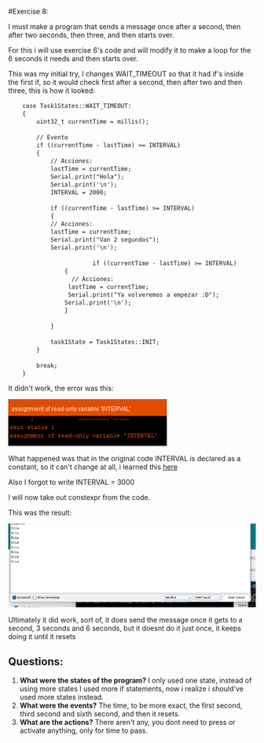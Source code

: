 #Exercise 8:

I must make a program that sends a message once after a second, then after two seconds, then three, and then starts over.

For this i will use exercise 6's code and will modify it to make a loop for the 6 seconds it needs and then starts over.

This was my initial try, I changes WAIT_TIMEOUT so that it had if's inside the first if, so it would check first after a second, then after two and then three, this is how it looked:

```
    case Task1States::WAIT_TIMEOUT:
    {
        uint32_t currentTime = millis();

        // Evento
        if ((currentTime - lastTime) >= INTERVAL)
        {
            // Acciones:
            lastTime = currentTime;
            Serial.print("Hola");
            Serial.print('\n');
            INTERVAL = 2000;

            if ((currentTime - lastTime) >= INTERVAL)
            {
            // Acciones:
            lastTime = currentTime;
            Serial.print("Van 2 segundos");
            Serial.print('\n');
                        
                        if ((currentTime - lastTime) >= INTERVAL)
                {
                  // Acciones:
                 lastTime = currentTime;
                 Serial.print("Ya volveremos a empezar :D");
                Serial.print('\n');            
                }

            }

            task1State = Task1States::INIT;
        }
        
        break;
    }
```

It didn't work, the error was this:

![error](image.png)

What happened was that in the original code INTERVAL is declared as a constant, so it can't change at all, i learned this [here](https://forum.arduino.cc/t/error-compilacion-assignment-of-read-only-variable/522138)

Also I forgot to write INTERVAL = 3000

I will now take out constexpr from the code.

This was the result:

![nooo](image-1.png)


Ultimately it did work, sort of, it does send the message once it gets to a second, 3 seconds and 6 seconds, but it doesnt do it just once, it keeps doing it until it resets

## Questions:

1. **What were the states of the program?** I only used one state, instead of using more states I used more if statements, now i realize i should've used more states instead.
2. **What were the events?** The time, to be more exact, the first second, third second and sixth second, and then it resets.
3. **What are the actions?** There aren't any, you dont need to press or activate anything, only for time to pass.

